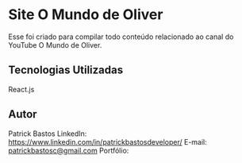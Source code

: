 # Site O Mundo de Oliver

Esse foi criado para compilar todo conteúdo relacionado ao canal do YouTube O Mundo de Oliver.

## Tecnologias Utilizadas
React.js

## Autor
Patrick Bastos
LinkedIn: https://www.linkedin.com/in/patrickbastosdeveloper/
E-mail: patrickbastosc@gmail.com
Portfólio: 
